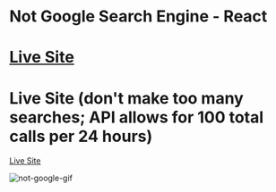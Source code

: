 # Not Google Search Engine - React
# [Live Site](https://search-engine-7bdb7.web.app/)

# Live Site (don't make too many searches; API allows for 100 total calls per 24 hours)
[Live Site](https://search-engine-7bdb7.web.app/)

![not-google-gif](https://user-images.githubusercontent.com/79467387/132066469-c13cee9d-d121-4005-8b99-8f53b47cf2a8.gif)
